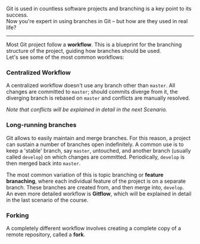 Git is used in countless software projects and branching is a key point to its success.  
Now you're expert in using branches in Git – but how are they used in real life?

---

Most Git project follow a **workflow**. This is a blueprint for the branching structure of the project, guiding how branches should be used.  
Let's see some of the most common workflows:

### Centralized Workflow

A centralized workflow doesn't use any branch other than `master`. All changes are committed to `master`; should commits diverge from it, the diverging branch is rebased on `master` and conflicts are manually resolved.

*Note that conflicts will be explained in detail in the next Scenario.*

### Long-running branches

Git allows to easily maintain and merge branches. For this reason, a project can sustain a number of branches open indefinitely. A common use is to keep a 'stable' branch, say `master`, untouched, and another branch (usually called `develop`) on which changes are committed. Periodically, `develop` is then merged back into `master`.  

The most common variation of this is topic branching or **feature branaching**, where each individual feature of the project is on a separate branch. These branches are created from, and then merge into, `develop`.  
An even more detailed workflow is **Gitflow**, which will be explained in detail in the last scenario of the course.


### Forking

A completely different workflow involves creating a complete copy of a remote repository, called a **fork**.

